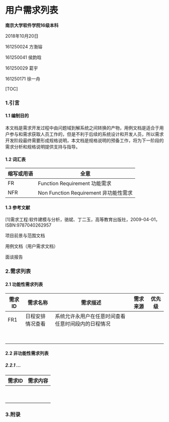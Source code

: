 # 用户需求列表



**南京大学软件学院16级本科**

2018年10月20日



161250024 方渤镕

161250041 侯韵晗

161250029 葛宇

161250171 徐一舟



[TOC]

### 1.引言

#### 1.1 编制目的

​	本文档是需求开发过程中由问题域到解系统之间转换的产物，用例文档是适合于用户参与和需求获取人员工作的，但是不利于后续的系统设计和开发人员，所以需求开发阶段最终需要形成规格说明，本文档是规格说明的预备工作，将为下一阶段的需求分析和规格说明提供支持与指导。

#### 1.2 词汇表

| 缩写或用语 | 全意                                  |
| ---------- | ------------------------------------- |
| FR         | Function Requirement 功能需求         |
| NFR        | Non Function Requirement 非功能性需求 |

#### 1.3 参考文献

[1]需求工程:软件建模与分析，骆斌、丁二玉，高等教育出版社，2009-04-01，ISBN:9787040262957

项目前景与范围文档

用例文档（用户需求文档）

面谈报告

### 2.需求列表

#### 2.1 功能性需求列表

| 需求ID | 需求名称         | 需求描述                                           | 需求来源 | 优先级 |
| ------ | ---------------- | -------------------------------------------------- | -------- | ------ |
| FR1    | 日程安排情况查看 | 系统允许永用户在任意时间查看任意时间段内的日程情况 |          |        |
|        |                  |                                                    |          |        |
|        |                  |                                                    |          |        |
|        |                  |                                                    |          |        |
|        |                  |                                                    |          |        |
|        |                  |                                                    |          |        |
|        |                  |                                                    |          |        |
|        |                  |                                                    |          |        |
|        |                  |                                                    |          |        |



#### 2.2 非功能性需求列表

##### 2.2.1 ...

| 需求ID | 需求内容 |
| ------ | -------- |
|        |          |
|        |          |
|        |          |
|        |          |
|        |          |
|        |          |
|        |          |
|        |          |
|        |          |



### 3.附录